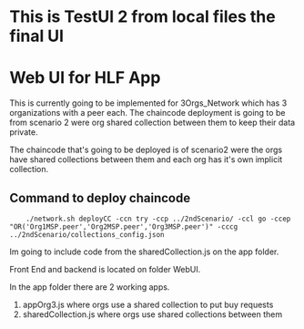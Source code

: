 # This is TestUI 2 from local files the final UI 
# Web UI for HLF App

This is currently going to be implemented for 3Orgs_Network which has 3 organizations with a peer each. The chaincode deployment is going to be from scenario 2 were org shared collection between them to keep their data private.



The chaincode that's going to be deployed is of scenario2 were the orgs 
have shared collections between them and each org has it's own implicit collection.

## Command to deploy chaincode

		./network.sh deployCC -ccn try -ccp ../2ndScenario/ -ccl go -ccep "OR('Org1MSP.peer','Org2MSP.peer','Org3MSP.peer')" -cccg ../2ndScenario/collections_config.json


Im going to include code from the sharedCollection.js on the app folder.

Front End and backend is located on folder WebUI.

In the app folder there are 2 working apps. 
 1. appOrg3.js where orgs use a shared collection to put buy requests
 2. sharedCollection.js where orgs use shared collections between them
